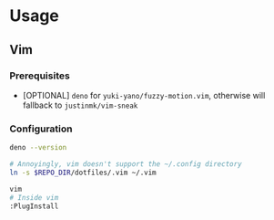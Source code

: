 # Usage

## Vim

### Prerequisites

- [OPTIONAL] `deno` for `yuki-yano/fuzzy-motion.vim`, otherwise will fallback to `justinmk/vim-sneak`

### Configuration

```sh
deno --version

# Annoyingly, vim doesn't support the ~/.config directory
ln -s $REPO_DIR/dotfiles/.vim ~/.vim

vim
# Inside vim
:PlugInstall
```
